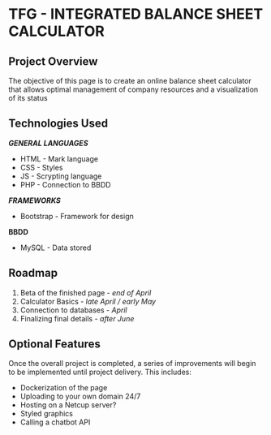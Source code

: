 # TFG - INTEGRATED BALANCE  SHEET CALCULATOR

## Project Overview
The objective of this page is to create an online balance sheet calculator that allows optimal management of company resources and a visualization of its status

## Technologies Used

***GENERAL LANGUAGES***

 - HTML	-	Mark language
 - CSS	-	Styles
 - JS	-	Scrypting language
 - PHP	-	Connection to BBDD
 
 ***FRAMEWORKS***
 
 - Bootstrap	-	 Framework for design
 
**BBDD**

 - MySQL	-	 Data stored

## Roadmap

 1. Beta of the finished page - *end of April*
 2. Calculator Basics - *late April / early May*
 3. Connection to databases - *April*
 4. Finalizing final details - *after June*

## Optional Features

Once the overall project is completed, a series of improvements will begin to be implemented until project delivery. This includes:

- Dockerization of the page
- Uploading to your own domain 24/7
- Hosting on a Netcup server?
- Styled graphics
- Calling a chatbot API
